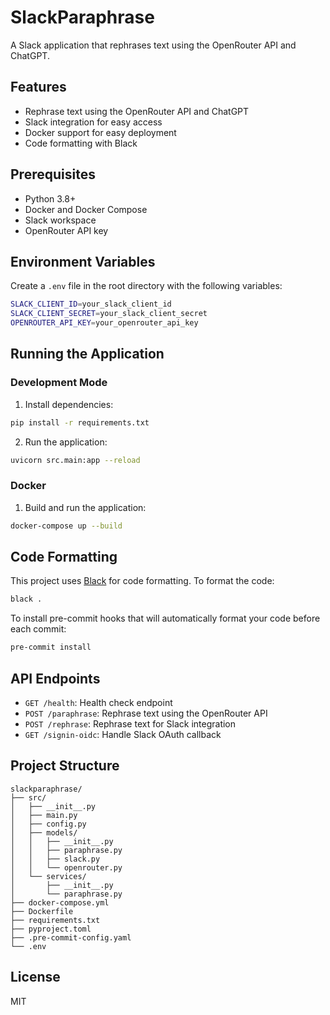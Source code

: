 # SlackParaphrase

A Slack application that rephrases text using the OpenRouter API and ChatGPT.

## Features

- Rephrase text using the OpenRouter API and ChatGPT
- Slack integration for easy access
- Docker support for easy deployment
- Code formatting with Black

## Prerequisites

- Python 3.8+
- Docker and Docker Compose
- Slack workspace
- OpenRouter API key

## Environment Variables

Create a `.env` file in the root directory with the following variables:

```bash
SLACK_CLIENT_ID=your_slack_client_id
SLACK_CLIENT_SECRET=your_slack_client_secret
OPENROUTER_API_KEY=your_openrouter_api_key
```

## Running the Application

### Development Mode

1. Install dependencies:

```bash
pip install -r requirements.txt
```

2. Run the application:

```bash
uvicorn src.main:app --reload
```

### Docker

1. Build and run the application:

```bash
docker-compose up --build
```

## Code Formatting

This project uses [Black](https://github.com/psf/black) for code formatting. To format the code:

```bash
black .
```

To install pre-commit hooks that will automatically format your code before each commit:

```bash
pre-commit install
```

## API Endpoints

- `GET /health`: Health check endpoint
- `POST /paraphrase`: Rephrase text using the OpenRouter API
- `POST /rephrase`: Rephrase text for Slack integration
- `GET /signin-oidc`: Handle Slack OAuth callback

## Project Structure

```
slackparaphrase/
├── src/
│   ├── __init__.py
│   ├── main.py
│   ├── config.py
│   ├── models/
│   │   ├── __init__.py
│   │   ├── paraphrase.py
│   │   ├── slack.py
│   │   └── openrouter.py
│   └── services/
│       ├── __init__.py
│       └── paraphrase.py
├── docker-compose.yml
├── Dockerfile
├── requirements.txt
├── pyproject.toml
├── .pre-commit-config.yaml
└── .env
```

## License

MIT

